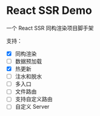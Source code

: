 # React SSR Demo

一个 React SSR 同构渲染项目脚手架

支持：

- [x] 同构渲染
- [ ] 数据预加载
- [x] 热更新
- [ ] 注水和脱水
- [ ] 多入口
- [ ] 文件路由
- [ ] 支持自定义路由
- [ ] 自定义 Server
